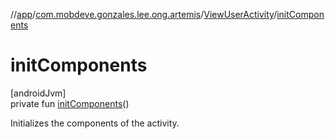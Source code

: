 //[app](../../../index.md)/[com.mobdeve.gonzales.lee.ong.artemis](../index.md)/[ViewUserActivity](index.md)/[initComponents](init-components.md)

# initComponents

[androidJvm]\
private fun [initComponents](init-components.md)()

Initializes the components of the activity.
